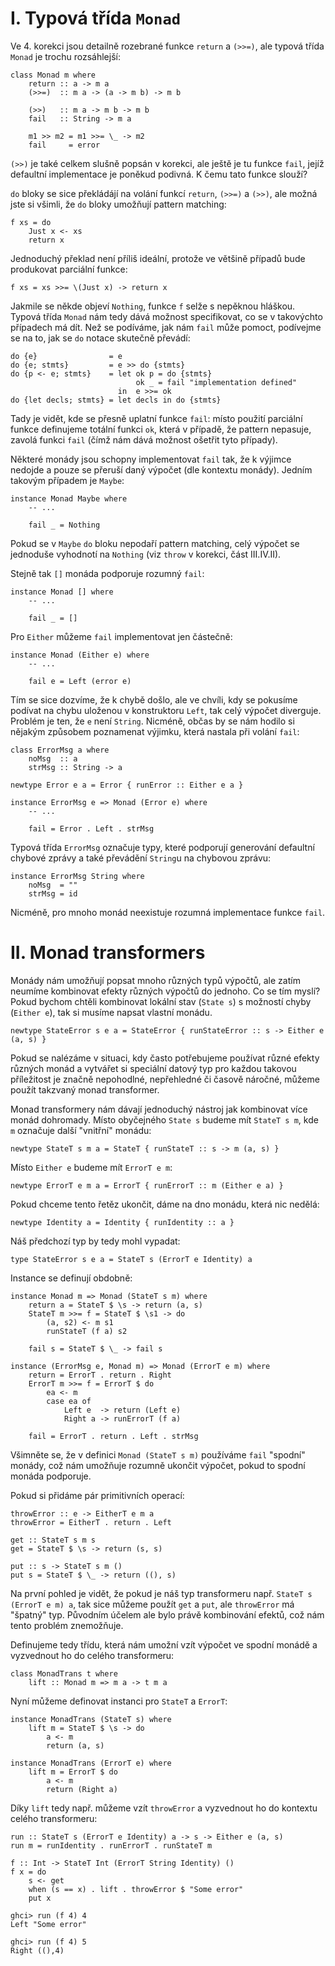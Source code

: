 I. Typová třída `Monad`
=======================

Ve 4. korekci jsou detailně rozebrané funkce `return` a `(>>=)`, ale typová třída `Monad` je trochu rozsáhlejší:

    class Monad m where
        return :: a -> m a
        (>>=)  :: m a -> (a -> m b) -> m b

        (>>)   :: m a -> m b -> m b
        fail   :: String -> m a

        m1 >> m2 = m1 >>= \_ -> m2
        fail     = error

`(>>)` je také celkem slušně popsán v korekci, ale ještě je tu funkce `fail`, jejíž defaultní implementace je poněkud podivná. K čemu tato funkce slouží?

`do` bloky se sice překládájí na volání funkcí `return`, `(>>=)` a `(>>)`, ale možná jste si všimli, že `do` bloky umožňují pattern matching:

    f xs = do
        Just x <- xs
        return x

Jednoduchý překlad není příliš ideální, protože ve většině případů bude produkovat parciální funkce:

    f xs = xs >>= \(Just x) -> return x

Jakmile se někde objeví `Nothing`, funkce `f` selže s nepěknou hláškou. Typová třída `Monad` nám tedy dává možnost specifikovat, co se v takovýchto případech má dít. Než se podíváme, jak nám `fail` může pomoct, podívejme se na to, jak se `do` notace skutečně převádí:

    do {e}                = e
    do {e; stmts}         = e >> do {stmts}
    do {p <- e; stmts}    = let ok p = do {stmts}
                                ok _ = fail "implementation defined"
                            in  e >>= ok
    do {let decls; stmts} = let decls in do {stmts}

Tady je vidět, kde se přesně uplatní funkce `fail`: místo použití parciální funkce definujeme totální funkci `ok`, která v případě, že pattern nepasuje, zavolá funkci `fail` (čímž nám dává možnost ošetřit tyto případy).

Některé monády jsou schopny implementovat `fail` tak, že k výjimce nedojde a pouze se přeruší daný výpočet (dle kontextu monády). Jedním takovým případem je `Maybe`:

    instance Monad Maybe where
        -- ...

        fail _ = Nothing

Pokud se v `Maybe` `do` bloku nepodaří pattern matching, celý výpočet se jednoduše vyhodnotí na `Nothing` (viz `throw` v korekci, část III.IV.II).

Stejně tak `[]` monáda podporuje rozumný `fail`:

    instance Monad [] where
        -- ...

        fail _ = []

Pro `Either` můžeme `fail` implementovat jen částečně:

    instance Monad (Either e) where
        -- ...

        fail e = Left (error e)

Tím se sice dozvíme, že k chybě došlo, ale ve chvíli, kdy se pokusíme podívat na chybu uloženou v konstruktoru `Left`, tak celý výpočet diverguje. Problém je ten, že `e` není `String`. Nicméně, občas by se nám hodilo si nějakým způsobem poznamenat výjimku, která nastala při volání `fail`:

    class ErrorMsg a where
        noMsg  :: a
        strMsg :: String -> a

    newtype Error e a = Error { runError :: Either e a }

    instance ErrorMsg e => Monad (Error e) where
        -- ...

        fail = Error . Left . strMsg

Typová třída `ErrorMsg` označuje typy, které podporují generování defaultní chybové zprávy a také převádění `String`u na chybovou zprávu:

    instance ErrorMsg String where
        noMsg  = ""
        strMsg = id

Nicméně, pro mnoho monád neexistuje rozumná implementace funkce `fail`.

II. Monad transformers
======================

Monády nám umožňují popsat mnoho různých typů výpočtů, ale zatím neumíme kombinovat efekty různých výpočtů do jednoho. Co se tím myslí? Pokud bychom chtěli kombinovat lokální stav (`State s`) s možností chyby (`Either e`), tak si musíme napsat vlastní monádu.

    newtype StateError s e a = StateError { runStateError :: s -> Either e (a, s) }

Pokud se nalézáme v situaci, kdy často potřebujeme používat různé efekty různých monád a vytvářet si speciální datový typ pro každou takovou příležitost je značně nepohodlné, nepřehledné či časově náročné, můžeme použít takzvaný monad transformer.

Monad transformery nám dávají jednoduchý nástroj jak kombinovat více monád dohromady. Místo obyčejného `State s` budeme mít `StateT s m`, kde `m` označuje další "vnitřní" monádu:

    newtype StateT s m a = StateT { runStateT :: s -> m (a, s) }

Místo `Either e` budeme mít `ErrorT e m`:

    newtype ErrorT e m a = ErrorT { runErrorT :: m (Either e a) }

Pokud chceme tento řetěz ukončit, dáme na dno monádu, která nic nedělá:

    newtype Identity a = Identity { runIdentity :: a }

Náš předchozí typ by tedy mohl vypadat:

    type StateError s e a = StateT s (ErrorT e Identity) a

Instance se definují obdobně:

    instance Monad m => Monad (StateT s m) where
        return a = StateT $ \s -> return (a, s)
        StateT m >>= f = StateT $ \s1 -> do
            (a, s2) <- m s1
            runStateT (f a) s2

        fail s = StateT $ \_ -> fail s

    instance (ErrorMsg e, Monad m) => Monad (ErrorT e m) where
        return = ErrorT . return . Right
        ErrorT m >>= f = ErrorT $ do
            ea <- m
            case ea of
                Left e  -> return (Left e)
                Right a -> runErrorT (f a)

        fail = ErrorT . return . Left . strMsg

Všimněte se, že v definici `Monad (StateT s m)` používáme `fail` "spodní" monády, což nám umožňuje rozumně ukončit výpočet, pokud to spodní monáda podporuje.

Pokud si přidáme pár primitivních operací:

    throwError :: e -> EitherT e m a
    throwError = EitherT . return . Left

    get :: StateT s m s
    get = StateT $ \s -> return (s, s)

    put :: s -> StateT s m ()
    put s = StateT $ \_ -> return ((), s)

Na první pohled je vidět, že pokud je náš typ transformeru např. `StateT s (ErrorT e m) a`, tak sice můžeme použít `get` a `put`, ale `throwError` má "špatný" typ. Původním účelem ale bylo právě kombinování efektů, což nám tento problém znemožňuje.

Definujeme tedy třídu, která nám umožní vzít výpočet ve spodní monádě a vyzvednout ho do celého transformeru:

    class MonadTrans t where
        lift :: Monad m => m a -> t m a

Nyní můžeme definovat instanci pro `StateT` a `ErrorT`:

    instance MonadTrans (StateT s) where
        lift m = StateT $ \s -> do
            a <- m
            return (a, s)

    instance MonadTrans (ErrorT e) where
        lift m = ErrorT $ do
            a <- m
            return (Right a)

Díky `lift` tedy např. můžeme vzít `throwError` a vyzvednout ho do kontextu celého transformeru:

    run :: StateT s (ErrorT e Identity) a -> s -> Either e (a, s)
    run m = runIdentity . runErrorT . runStateT m

    f :: Int -> StateT Int (ErrorT String Identity) ()
    f x = do
        s <- get
        when (s == x) . lift . throwError $ "Some error"
        put x

    ghci> run (f 4) 4
    Left "Some error"

    ghci> run (f 4) 5
    Right ((),4)
